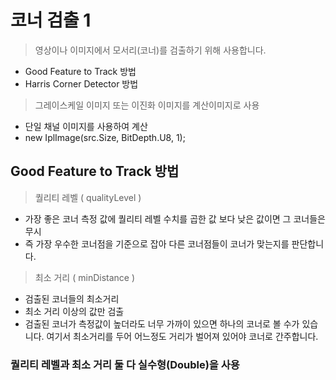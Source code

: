 # 코너 검출 1

> 영상이나 이미지에서 모서리(코너)를 검출하기 위해 사용합니다.
- Good Feature to Track 방법
- Harris Corner Detector 방법

> 그레이스케일 이미지 또는 이진화 이미지를 계산이미지로 사용
- 단일 채널 이미지를 사용하여 계산
- new IplImage(src.Size, BitDepth.U8, 1);

## Good Feature to Track 방법

> 퀄리티 레벨 ( qualityLevel )
- 가장 좋은 코너 측정 값에 퀄리티 레벨 수치를 곱한 값 보다 낮은 값이면 그 코너들은 무시
- 즉 가장 우수한 코너점을 기준으로 잡아 다른 코너점들이 코너가 맞는지를 판단합니다.

> 최소 거리 ( minDistance )
- 검출된 코너들의 최소거리
- 최소 거리 이상의 값만 검출
- 검출된 코너가 측정값이 높더라도 너무 가까이 있으면 하나의 코너로 볼 수가 있습니다. 여기서 최소거리를 두어 어느정도 거리가 벌어져 있어야 코너로 간주합니다.

### 퀄리티 레벨과 최소 거리 둘 다 실수형(Double)을 사용
